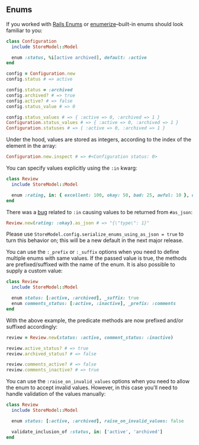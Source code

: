 ## Enums

If you worked with [Rails Enums](https://api.rubyonrails.org/v5.2.3/classes/ActiveRecord/Enum.html) or [enumerize](https://github.com/brainspec/enumerize)–built-in enums should look familiar to you:

```ruby
class Configuration
  include StoreModel::Model

  enum :status, %i[active archived], default: :active
end

config = Configuration.new
config.status # => active

config.status = :archived
config.archived? # => true
config.active? # => false
config.status_value # => 0

config.status_values # => { :active => 0, :archived => 1 }
Configuration.status_values # => { :active => 0, :archived => 1 }
Configuration.statuses # => { :active => 0, :archived => 1 }
```

Under the hood, values are stored as integers, according to the index of the element in the array:

```ruby
Configuration.new.inspect # => #<Configuration status: 0>
```

You can specify values explicitly using the `:in` kwarg:

```ruby
class Review
  include StoreModel::Model

  enum :rating, in: { excellent: 100, okay: 50, bad: 25, awful: 10 }, default: :okay
end
```

There was a [bug](https://github.com/DmitryTsepelev/store_model/pull/151) related to `:in` causing values to be returned from `#as_json`:

```ruby
Review.new(rating: :okay).as_json # => "{\"type\": 1}"
```

Please use `StoreModel.config.serialize_enums_using_as_json = true` to turn this behavior on; this will be a new default in the next major release.

You can use the `:_prefix` or `:_suffix` options when you need to define multiple enums with same values. If the passed value is true, the methods are prefixed/suffixed with the name of the enum. It is also possible to supply a custom value:

```ruby
class Review
  include StoreModel::Model

  enum status: [:active, :archived], _suffix: true
  enum comments_status: [:active, :inactive], _prefix: :comments
end
```
With the above example, the predicate methods are now prefixed and/or suffixed accordingly:

```ruby
review = Review.new(status: :active, comment_status: :inactive)

review.active_status? # => true
review.archived_status? # => false

review.comments_active? # => false
review.comments_inactive? # => true
```

You can use the `:raise_on_invalid_values` options when you need to allow the enum to accept invalid values. However, in this case you'll need to handle validation of the values manually:

```ruby
class Review
  include StoreModel::Model

  enum status: [:active, :archived], raise_on_invalid_values: false

  validate_inclusion_of :status, in: ['active', 'archived']
end
```
